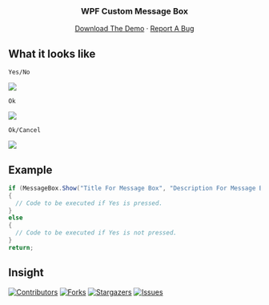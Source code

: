 <p align="center">
  <h3 align="center">WPF Custom Message Box</h3>
  <p align="center">
    <a href="https://github.com/Shade0122/WPF-Custom-Message-Box/raw/main/WPFCustomMessageBox/bin/Release/WPFCustomMessageBox.exe">Download The Demo</a>
    ·
    <a href="https://github.com/Shade0122/WPF-Custom-Message-Box/issues">Report A Bug</a>
  </p>
</p>
    
## What it looks like
`Yes/No`

<img src="https://cdn.discordapp.com/attachments/838952814578761768/852927532055527484/unknown.png">

`Ok`

<img src="https://cdn.discordapp.com/attachments/838952814578761768/852935929512853594/unknown.png">

`Ok/Cancel`

<img src="https://cdn.discordapp.com/attachments/838952814578761768/852936209918853120/unknown.png">

## Example
```CS
if (MessageBox.Show("Title For Message Box", "Description For Message Box", MessageBoxButton.YesNo /*YesNo or Ok or OkCancel*/) == MessageBoxResult.Yes /*Yes or No or Ok or Cancel*/)
{
  // Code to be executed if Yes is pressed.
}
else
{
  // Code to be executed if Yes is not pressed.
}
return;
```

## Insight
[![Contributors][contributors-shield]][contributors-url]
[![Forks][forks-shield]][forks-url]
[![Stargazers][stars-shield]][stars-url]
[![Issues][issues-shield]][issues-url]

[contributors-shield]: https://img.shields.io/github/contributors/Shade0122/WPF-Custom-Message-Box.svg?style=for-the-badge
[contributors-url]: https://github.com/Shade0122/WPF-Custom-Message-Box/graphs/contributors
[forks-shield]: https://img.shields.io/github/forks/Shade0122/WPF-Custom-Message-Box.svg?style=for-the-badge
[forks-url]: https://github.com/Shade0122/WPF-Custom-Message-Box/network/members
[stars-shield]: https://img.shields.io/github/stars/Shade0122/WPF-Custom-Message-Box.svg?style=for-the-badge
[stars-url]: https://github.com/Shade0122/WPF-Custom-Message-Box/stargazers
[issues-shield]: https://img.shields.io/github/issues/Shade0122/WPF-Custom-Message-Box.svg?style=for-the-badge
[issues-url]: https://github.com/Shade0122/WPF-Custom-Message-Box/issues
